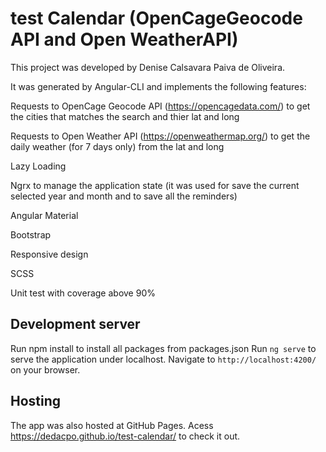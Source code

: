 # test Calendar (OpenCageGeocode API and Open WeatherAPI)

This project was developed by Denise Calsavara Paiva de Oliveira.

It was generated by Angular-CLI and implements the following features:

Requests to OpenCage Geocode API (https://opencagedata.com/) to get the cities that matches the search and thier lat and long

Requests to Open Weather API (https://openweathermap.org/) to get the daily weather (for 7 days only) from the lat and long

Lazy Loading

Ngrx to manage the application state (it was used for save the current selected year and month and to save all the reminders)

Angular Material

Bootstrap

Responsive design

SCSS

Unit test with coverage above 90%

## Development server

Run npm install to install all packages from packages.json
Run `ng serve` to serve the application under localhost. Navigate to `http://localhost:4200/` on your browser.


## Hosting
The app was also hosted at GitHub Pages. Acess https://dedacpo.github.io/test-calendar/ to check it out.
